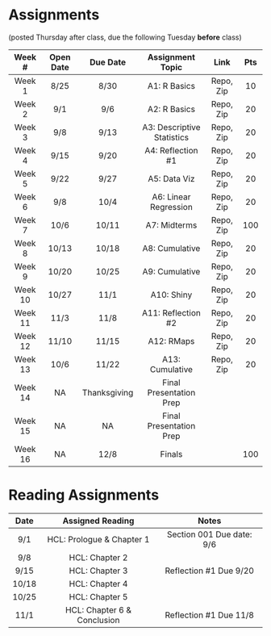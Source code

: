 


# Assignments 
(posted Thursday after class, due the following Tuesday **before** class)

| Week #		| Open Date			| Due Date          			| Assignment Topic        		| Link			|Pts 	|
| :-:           | :-:               | :-:               			| :-:                     		| :-:			| :-:	|
| Week 1        | 8/25				| 8/30							| A1: R Basics                	| Repo, Zip		|10		|
| Week 2        | 9/1    			| 9/6    						| A2: R Basics			       	| Repo, Zip		|20		|
| Week 3        | 9/8    			| 9/13							| A3: Descriptive Statistics   	| Repo, Zip		|20		|
| Week 4        | 9/15				| 9/20							| A4: Reflection #1            	| Repo, Zip		|20		|
| Week 5        | 9/22				| 9/27							| A5: Data Viz			       	| Repo, Zip		|20		|
| Week 6	 	| 9/8				| 10/4							| A6: Linear Regression			| Repo, Zip		|20		|
| Week 7        | 10/6				| 10/11							| A7: Midterms	            	| Repo, Zip		|100	|
| Week 8        | 10/13				| 10/18							| A8: Cumulative			 	| Repo, Zip		|20		|
| Week 9        | 10/20				| 10/25							| A9: Cumulative               	| Repo, Zip		|20		|
| Week 10       | 10/27				| 11/1							| A10: Shiny                    	| Repo, Zip		|20		|
| Week 11       | 11/3				| 11/8							| A11: Reflection #2           	| Repo, Zip		|20		|
| Week 12       | 11/10				| 11/15							| A12: RMaps			     	| Repo, Zip		|20		|
| Week 13       | 10/6				| 11/22							| A13: Cumulative              	| Repo, Zip		|20		|
| Week 14       | NA                | Thanksgiving					| Final Presentation Prep		| 				|		|
| Week 15       | NA                | NA 							| Final Presentation Prep		|				|		|
| Week 16       | NA                | 12/8			                | Finals						|				|100	|


# Reading Assignments

| Date		| Assigned Reading			| Notes						|
|:---:		|:---:						|:---:						|
| 9/1		| HCL: Prologue & Chapter 1	| Section 001 Due date: 9/6	|
| 9/8		| HCL: Chapter 2			|							|
| 9/15		| HCL: Chapter 3			| Reflection #1 Due 9/20	|
| 10/18		| HCL: Chapter 4			|							|
| 10/25		| HCL: Chapter 5			|							|
| 11/1		|HCL: Chapter 6 & Conclusion| Reflection #1 Due 11/8	|
